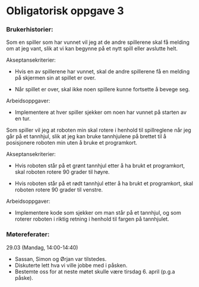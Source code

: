 # Obligatorisk oppgave 3

### Brukerhistorier:

Som en spiller som har vunnet vil jeg at de andre spillerene skal få melding om at jeg vant,
slik at vi kan begynne på et nytt spill eller avslutte helt.

Akseptansekriterier:
- Hvis en av spillerene har vunnet, skal de andre spillerene få en melding på skjermen sin at
spillet er over.
  
- Når spillet er over, skal ikke noen spillere kunne fortsette å bevege seg.

Arbeidsoppgaver:
- Implementere at hver spiller sjekker om noen har vunnet på starten av en tur.

Som spiller vil jeg at roboten min skal rotere i henhold til spillreglene når jeg går
på et tannhjul, slik at jeg kan bruke tannhjulene på brettet til å posisjonere roboten min
uten å bruke et programkort.

Akseptansekriterier:
- Hvis roboten står på et grønt tannhjul etter å ha brukt et programkort, skal roboten
rotere 90 grader til høyre.
  
- Hvis roboten står på et rødt tannhjul etter å ha brukt et programkort,
skal roboten rotere 90 grader til venstre.
  
Arbeidsoppgaver:
- Implementere kode som sjekker om man står på et tannhjul, og som roterer
roboten i riktig retning i henhold til fargen på tannhjulet.

### Møtereferater:

29.03 (Mandag, 14:00-14:40)
- Sassan, Simon og Ørjan var tilstedes.
- Diskuterte lett hva vi ville jobbe med i påsken.
- Bestemte oss for at neste møtet skulle være tirsdag 6. april (p.g.a påske).